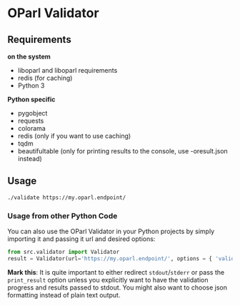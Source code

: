 # OParl Validator

## Requirements

**on the system**

- liboparl and liboparl requirements
- redis (for caching)
- Python 3

**Python specific**

- pygobject
- requests
- colorama
- redis (only if you want to use caching)
- tqdm
- beautifultable (only for printing results to the console, use -oresult.json instead)

## Usage

```sh
./validate https://my.oparl.endpoint/
```

### Usage from other Python Code

You can also use the OParl Validator in your Python projects by simply
importing it and passing it url and desired options:

```python
from src.validator import Validator
result = Validator(url='https://my.oparl.endpoint/', options = { 'validate_schema': False, 'print_result': False })
```

**Mark this**: It is quite important to either redirect `stdout`/`stderr` or pass the `print_result`
option unless you explicitly want to have the validation progress and results passed to stdout.
You might also want to choose json formatting instead of plain text output.
